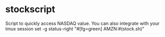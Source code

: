 # stockscript
Script to quickly access NASDAQ value. 
You can also integrate with your tmux session
set -g status-right "#[fg=green] AMZN:#(stock.sh)"
